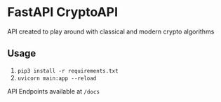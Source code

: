 # FastAPI CryptoAPI 

API created to play around with classical and modern crypto algorithms

## Usage

1. ```pip3 install -r requirements.txt```
2. ```uvicorn main:app --reload```

API Endpoints available at ```/docs```